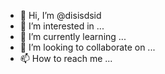 - 👋 Hi, I’m @disisdsid
- 👀 I’m interested in ...
- 🌱 I’m currently learning ...
- 💞️ I’m looking to collaborate on ...
- 📫 How to reach me ...

<!---
disisdsid/disisdsid is a ✨ special ✨ repository because its `README.md` (this file) appears on your GitHub profile.
You can click the Preview link to take a look at your changes.
--->
